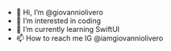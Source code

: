 - 👋 Hi, I’m @giovanniolivero
- 👀 I’m interested in coding
- 🌱 I’m currently learning SwiftUI
- 📫 How to reach me IG @iamgiovanniolivero

<!---
giovanniolivero/giovanniolivero is a ✨ special ✨ repository because its `README.md` (this file) appears on your GitHub profile.
You can click the Preview link to take a look at your changes.
--->
